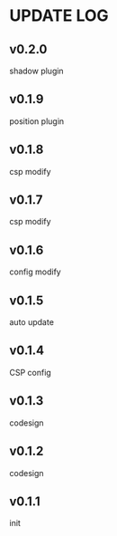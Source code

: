 # UPDATE LOG

## v0.2.0

shadow plugin

## v0.1.9

position plugin

## v0.1.8

csp modify

## v0.1.7

csp modify

## v0.1.6

config modify

## v0.1.5

auto update

## v0.1.4

CSP config

## v0.1.3

codesign

## v0.1.2

codesign

## v0.1.1

init
